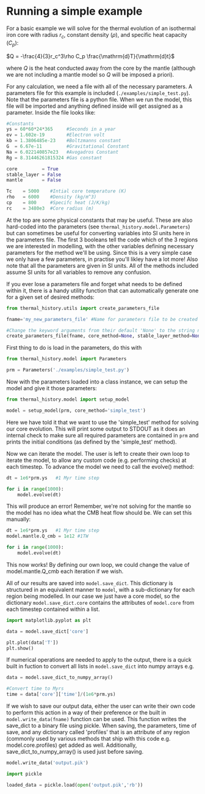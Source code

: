 # Running a simple example
For a basic example we will solve for the thermal evolution of an isothermal iron core with radius $r_c$, constant density ($\rho$), and specific heat capacity ($C_p$):

$Q = -\frac{4}{3}r_c^3\rho C_p \frac{\mathrm{d}T}{\mathrm{d}t}$

where $Q$ is the heat conducted away from the core by the mantle (although we are not including a mantle model so $Q$ will be imposed a priori).

For any calculation, we need a file with all of the necessary parameters. A parameters file for this example is included (`./examples/simple_test.py`).
Note that the parameters file is a python file. When we run the model, this file will be imported and anything defined inside will get assigned as a parameter.
Inside the file looks like:

```python
#Constants
ys = 60*60*24*365     #Seconds in a year
ev = 1.602e-19        #Electron volt
kb = 1.3806485e-23    #Boltzmanns constant
G  = 6.67e-11         #Gravitational Constant
Na = 6.022140857e23   #Avogadros Constant
Rg = 8.31446261815324 #Gas constant

core         = True
stable_layer = False
mantle       = False

Tc    = 5000    #Intial core temperature (K)
rho   = 6000    #Density (kg/m^3)
cp    = 800     #Specifc heat (J/K/kg)
rc    = 3480e3  #Core radius (m)
```

At the top are some physical constants that may be useful. These are also hard-coded into the parameters (see `thermal_history.model.Parameters`) but can sometimes be useful for converting variables into SI units here in the parameters file. The first 3 booleans tell the code which of the 3 regions we are interested in modelling, with the other variables defining necessary parameters for the method we'll be using. Since this is a very simple case we only have a few parameters, in practise you'll likley have a lot more! Also note that all the parameters are given in SI units. All of the methods included assume SI units for all variables to remove any confusion.

If you ever lose a parameters file and forget what needs to be defined within it, there is a handy utility function that can automatically generate one for a given set of desired methods:

```python
from thermal_history.utils import create_parameters_file

fname='my_new_parameters_file' #Name for parameters file to be created (.py will be appended automatically if not included)

#Change the keyword arguments from their default 'None' to the string name of the method you'd like for any region.
create_parameters_file(fname, core_method=None, stable_layer_method=None, mantle_method=None) 
```


First thing to do is load in the parameters, do this with

```python
from thermal_history.model import Parameters

prm = Parameters('./examples/simple_test.py')
```

Now with the parameters loaded into a class instance, we can setup the model and give it those parameters:

```python
from thermal_history.model import setup_model

model = setup_model(prm, core_method='simple_test')
```

Here we have told it that we want to use the 'simple_test' method for solving our core evolution. This will print some output to STDOUT as it does an internal check
to make sure all required parameters are contained in `prm` and prints the initial conditions (as defined by the 'simple_test' method).

Now we can iterate the model. The user is left to create their own loop to iterate the model, to allow any custom code (e.g. performing checks) at each timestep.
To advance the model we need to call the evolve() method:

```python
dt = 1e6*prm.ys   #1 Myr time step

for i in range(1000):
    model.evolve(dt)
```

This will produce an error! Remember, we're not solving for the mantle so the model has no idea what the CMB heat flow should be. We can set this manually:


```python
dt = 1e6*prm.ys   #1 Myr time step
model.mantle.Q_cmb = 1e12 #1TW

for i in range(1000):
    model.evolve(dt)
```

This now works! By defining our own loop, we could change the value of model.mantle.Q_cmb each iteration if we wish.

All of our results are saved into `model.save_dict`. This dictionary is structured in an equivalent manner to `model`, with a sub-dictionary for each region being modelled.
In our case we just have a core model, so the dictionary `model.save_dict.core` contains the attributes of `model.core` from each timestep contained within a list.

```python
import matplotlib.pyplot as plt

data = model.save_dict['core']

plt.plot(data['T'])
plt.show()
```

If numerical operations are needed to apply to the output, there is a quick built in fuction to convert all lists in `model.save_dict` into numpy arrays e.g.

```python
data = model.save_dict_to_numpy_array()

#Convert time to Myrs
time = data['core']['time']/(1e6*prm.ys)
```


If we wish to save our output data, either the user can write their own code to perform this action in a way of their preference or the built in `model.write_data(fname)` function can be used. This function writes the save_dict to a binary file using pickle. When saving, the parameters, time of save, and any dictionary called 'profiles' that is an attribute of any region (commonly used by various methods that ship with this code e.g. model.core.profiles) get added as well. Additionally, save_dict_to_numpy_array() is used just before saving.

```python
model.write_data('output.pik')

import pickle

loaded_data = pickle.load(open('output.pik','rb'))
```